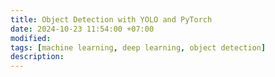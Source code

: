 ```yaml
---
title: Object Detection with YOLO and PyTorch
date: 2024-10-23 11:54:00 +07:00
modified: 
tags: [machine learning, deep learning, object detection]
description: 
---
```

<script type="text/javascript" async
  src="https://cdn.jsdelivr.net/npm/mathjax@3/es5/tex-mml-chtml.js">
</script>